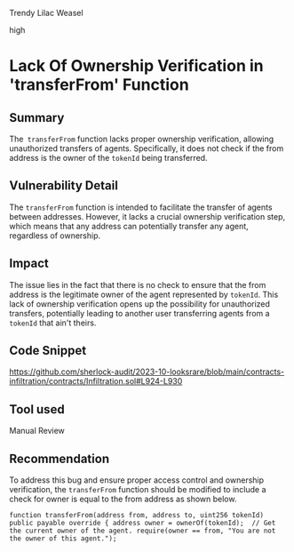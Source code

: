 Trendy Lilac Weasel

high

# Lack Of Ownership Verification in 'transferFrom' Function
## Summary
The` transferFrom` function lacks proper ownership verification, allowing unauthorized transfers of agents. Specifically, it does not check if the from address is the owner of the `tokenId` being transferred.
## Vulnerability Detail
 The `transferFrom` function is intended to facilitate the transfer of agents between addresses. However, it lacks a crucial ownership verification step, which means that any address can potentially transfer any agent, regardless of ownership.
## Impact
The issue lies in the fact that there is no check to ensure that the from address is the legitimate owner of the agent represented by `tokenId`. This lack of ownership verification opens up the possibility for unauthorized transfers, potentially leading to another user transferring agents from a `tokenId` that ain't theirs.
## Code Snippet
https://github.com/sherlock-audit/2023-10-looksrare/blob/main/contracts-infiltration/contracts/Infiltration.sol#L924-L930
## Tool used

Manual Review

## Recommendation
To address this bug and ensure proper access control and ownership verification, the `transferFrom` function should be modified to include a check for owner is equal to the from address as shown below.

`function transferFrom(address from, address to, uint256 tokenId) public payable override {
    address owner = ownerOf(tokenId);  // Get the current owner of the agent.
    require(owner == from, "You are not the owner of this agent.");`